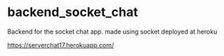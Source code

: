 # backend_socket_chat

Backend for the socket chat app. made using socket deployed at heroku 

https://serverchat17.herokuapp.com/
